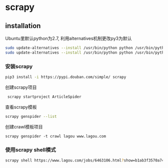 # scrapy

## installation

Ubuntu里默认python为2.7, 利用alternatives机制更改py3为默认

```bash
sudo update-alternatives --install /usr/bin/python python /usr/bin/python2 100 
sudo update-alternatives --install /usr/bin/python python /usr/bin/python3 150
```

### 安装scrapy

```bash
pip3 install -i https://pypi.douban.com/simple/ scrapy
```

创建scrapy项目

```bash
 scrapy startproject ArticleSpider
```

查看scrapy模板

```bash
scrapy genspider --list
```

创建crawl模板项目

```
scrapy genspider -t crawl lagou www.lagou.com
```



### 使用scrapy shell模式

```bash
scrapy shell https://www.lagou.com/jobs/6463106.html?show=b1ab3f3570a749449de79ea696b0d414
```

